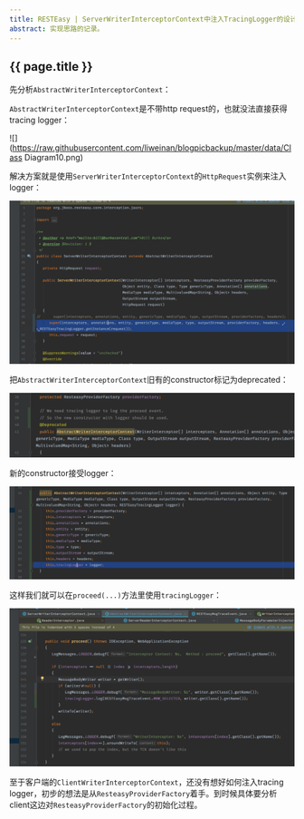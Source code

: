 ```yaml
---
title: RESTEasy | ServerWriterInterceptorContext中注入TracingLogger的设计思路
abstract: 实现思路的记录。
---
```


## {{ page.title }}

先分析`AbstractWriterInterceptorContext`：

`AbstractWriterInterceptorContext`是不带http request的，也就没法直接获得tracing logger：

![](https://raw.githubusercontent.com/liweinan/blogpicbackup/master/data/Class Diagram10.png)

解决方案就是使用`ServerWriterInterceptorContext`的`HttpRequest`实例来注入logger：

![](https://raw.githubusercontent.com/liweinan/blogpicbackup/master/data/3F2DC3AB-3498-47CC-B8A9-F97182EC05EB.png)

把`AbstractWriterInterceptorContext`旧有的constructor标记为deprecated：

![](https://raw.githubusercontent.com/liweinan/blogpicbackup/master/data/5D175860-901D-43C5-8CC1-1970A74248DC.png)

新的constructor接受logger：

![](https://raw.githubusercontent.com/liweinan/blogpicbackup/master/data/DA0C4DAA-CAB0-4763-AD36-E8B22128974D.png)

这样我们就可以在`proceed(...)`方法里使用`tracingLogger`：

![](https://raw.githubusercontent.com/liweinan/blogpicbackup/master/data/B5FB9ABA-2B3A-45AC-931A-CDBB92EDB85A.png)

至于客户端的`ClientWriterInterceptorContext`，还没有想好如何注入tracing logger，初步的想法是从`ResteasyProviderFactory`着手。到时候具体要分析client这边对`ResteasyProviderFactory`的初始化过程。

